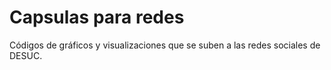 # Capsulas para redes

Códigos de gráficos y visualizaciones que se suben a las redes sociales de DESUC.
